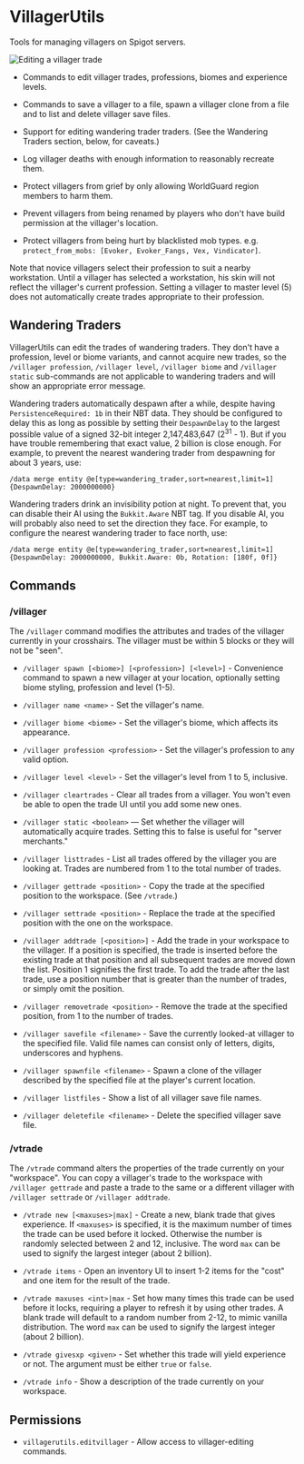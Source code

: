 # VillagerUtils

Tools for managing villagers on Spigot servers.

![Editing a villager trade](http://i.imgur.com/pBWpb0d.gif)

* Commands to edit villager trades, professions, biomes and experience levels.

* Commands to save a villager to a file, spawn a villager clone from a file
  and to list and delete villager save files.

* Support for editing wandering trader traders. 
  (See the Wandering Traders section, below, for caveats.)

* Log villager deaths with enough information to reasonably recreate them.

* Protect villagers from grief by only allowing WorldGuard region members to harm them.

* Prevent villagers from being renamed by players who don't have build permission
  at the villager's location.

* Protect villagers from being hurt by blacklisted mob types. e.g. `protect_from_mobs: [Evoker, Evoker_Fangs, Vex, Vindicator]`.

Note that novice villagers select their profession to suit a nearby workstation.
Until a villager has selected a workstation, his skin will not reflect the
villager's current profession. Setting a villager to master level (5) does not
automatically create trades appropriate to their profession.


## Wandering Traders

VillagerUtils can edit the trades of wandering traders. They don't have a
profession, level or biome variants, and cannot acquire new trades, so the
`/villager profession`, `/villager level`, `/villager biome` and 
`/villager static` sub-commands are not applicable to wandering traders and
will show an appropriate error message.

Wandering traders automatically despawn after a while, despite having
`PersistenceRequired: 1b` in their NBT data. They should be configured to
delay this as long as possible by setting their `DespawnDelay` to the
largest possible value of a signed 32-bit integer 2,147,483,647 (2<sup>31</sup> - 1).
But if you have trouble remembering that exact value, 2 billion is close enough.
For example, to prevent the nearest wandering trader from despawning for about
3 years, use:

    /data merge entity @e[type=wandering_trader,sort=nearest,limit=1] {DespawnDelay: 2000000000}

Wandering traders drink an invisibility potion at night. To prevent that, you
can disable their AI using the `Bukkit.Aware` NBT tag. If you disable AI, you
will probably also need to set the direction they face. For example, to 
configure the nearest wandering trader to face north, use:

    /data merge entity @e[type=wandering_trader,sort=nearest,limit=1] {DespawnDelay: 2000000000, Bukkit.Aware: 0b, Rotation: [180f, 0f]}


## Commands
### /villager

The `/villager` command modifies the attributes and trades of the villager 
currently in your crosshairs. The villager must be within 5 blocks or they
will not be "seen".

* `/villager spawn [<biome>] [<profession>] [<level>]` - Convenience command to spawn
  a new villager at your location, optionally setting biome styling, profession
  and level (1-5).

* `/villager name <name>` - Set the villager's name.

* `/villager biome <biome>` - Set the villager's biome, which affects its appearance.

* `/villager profession <profession>` - Set the villager's profession to any valid option.

* `/villager level <level>` - Set the villager's level from 1 to 5, inclusive.

* `/villager cleartrades` - Clear all trades from a villager. You won't even be able to open the trade UI until you add some new ones.

* `/villager static <boolean>` — Set whether the villager will automatically acquire trades. Setting this to false is useful for "server merchants."

* `/villager listtrades` - List all trades offered by the villager you are looking at. Trades are numbered from 1 to the total number of trades.

* `/villager gettrade <position>` - Copy the trade at the specified position to the workspace. (See `/vtrade`.)

* `/villager settrade <position>` - Replace the trade at the specified position with the one on the workspace.

* `/villager addtrade [<position>]` - Add the trade in your workspace to the villager. If a position is specified, the trade is inserted before the existing trade at that position and all subsequent trades are moved down the list. Position 1 signifies the first trade. To add the trade after the last trade, use a position number that is greater than the number of trades, or simply omit the position.

* `/villager removetrade <position>` - Remove the trade at the specified position, from 1 to the number of trades.

* `/villager savefile <filename>` - Save the currently looked-at villager to the specified file. Valid file names can consist only of letters, digits, underscores and hyphens.

* `/villager spawnfile <filename>` - Spawn a clone of the villager described by the specified file at the player's current location.

* `/villager listfiles` - Show a list of all villager save file names.

* `/villager deletefile <filename>` - Delete the specified villager save file.


### /vtrade

The `/vtrade` command alters the properties of the trade currently on your
"workspace". You can copy a villager's trade to the workspace with
`/villager gettrade` and paste a trade to the same or a different villager
with `/villager settrade` or `/villager addtrade`.

* `/vtrade new [<maxuses>|max]` - Create a new, blank trade that gives experience. If `<maxuses>` is specified, it is the maximum number of times the trade can be used before it locked. Otherwise the number is randomly selected between 2 and 12, inclusive. The word `max` can be used to signify the largest integer (about 2 billion).

* `/vtrade items` - Open an inventory UI to insert 1-2 items for the "cost" and one item for the result of the trade.

* `/vtrade maxuses <int>|max` - Set how many times this trade can be used before it locks, requiring a player to refresh it by using other trades. A blank trade will default to a random number from 2-12, to mimic vanilla distribution. The word `max` can be used to signify the largest integer (about 2 billion).

* `/vtrade givesxp <given>` - Set whether this trade will yield experience or not. The <given> argument must be either `true` or `false`.

* `/vtrade info` - Show a description of the trade currently on your workspace.


## Permissions

* `villagerutils.editvillager` - Allow access to villager-editing commands.

